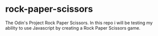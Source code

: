 # rock-paper-scissors
The Odin's Project Rock Paper Scissors.
In this repo i will be testing my ability to use Javascript by creating a Rock Paper Scissors game.
